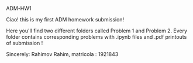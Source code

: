 ADM-HW1


Ciao! this is my first ADM homework submission!

Here you'll find two different folders called Problem 1 and Problem 2.
Every folder contains corresponding problems with .ipynb files and .pdf printouts of submission !


Sincerely: Rahimov Rahim, matricola : 1921843
